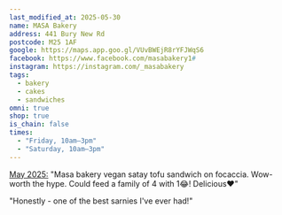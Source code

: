 ```yaml
---
last_modified_at: 2025-05-30
name: MASA Bakery
address: 441 Bury New Rd
postcode: M25 1AF
google: https://maps.app.goo.gl/VUvBWEjR8rYFJWqS6
facebook: https://www.facebook.com/masabakery1#
instagram: https://instagram.com/_masabakery
tags:
  - bakery
  - cakes
  - sandwiches
omni: true
shop: true
is_chain: false
times:
  - "Friday, 10am–3pm"
  - "Saturday, 10am–3pm"
---
```


[May 2025:](https://www.facebook.com/groups/veganprestwich/posts/2503407853369949/) "Masa bakery vegan satay tofu sandwich on focaccia. Wow- worth the hype. Could feed a family of 4 with 1😂! Delicious❤️"

"Honestly - one of the best sarnies I've ever had!"
